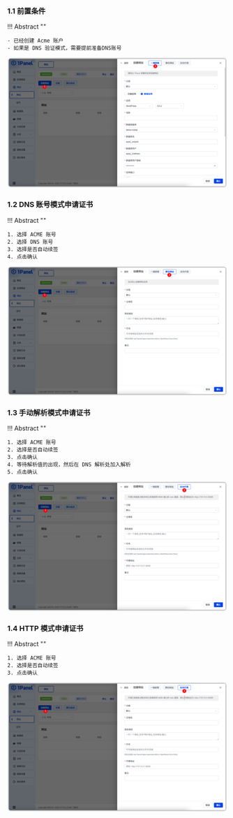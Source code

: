 
### 1.1 前置条件

!!! Abstract ""

    - 已经创建 Acme 账户
    - 如果是 DNS 验证模式，需要提前准备DNS账号

![img.png](../../img/websites/auto_create.png)

### 1.2 DNS 账号模式申请证书

!!! Abstract ""

    1. 选择 ACME 账号
    2. 选择 DNS 账号
    3. 选择是否自动续签
    4. 点击确认

![img.png](../../img/websites/static_create.png)

### 1.3 手动解析模式申请证书

!!! Abstract ""

    1. 选择 ACME 账号
    2. 选择是否自动续签
    3. 点击确认
    4. 等待解析值的出现，然后在 DNS 解析处加入解析
    5. 点击确认

![img.png](../../img/websites/proxy_create.png)

### 1.4 HTTP 模式申请证书

!!! Abstract ""

    1. 选择 ACME 账号
    2. 选择是否自动续签
    3. 点击确认    

![img.png](../../img/websites/proxy_create.png)
